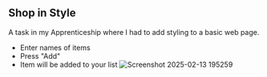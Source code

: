 Shop in Style
--
A task in my Apprenticeship where I had to add styling to a basic web page.
- Enter names of items
- Press "Add"
- Item will be added to your list
![Screenshot 2025-02-13 195259](https://github.com/user-attachments/assets/153950f2-23e7-4945-bea7-50158b64bd0b)


